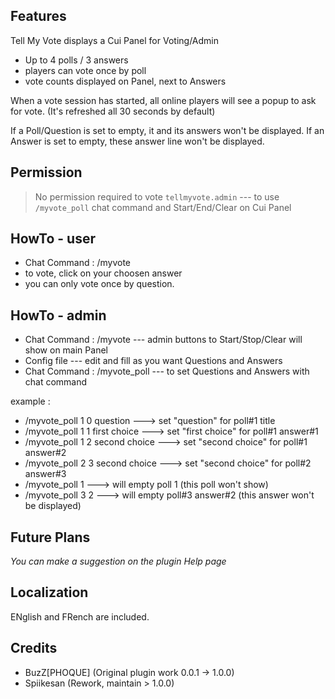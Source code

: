 ## Features

Tell My Vote displays a Cui Panel for Voting/Admin
* Up to 4 polls / 3 answers
* players can vote once by poll
* vote counts displayed on Panel, next to Answers

When a vote session has started, all online players will see a popup to ask for vote. (It's refreshed all 30 seconds by default)

If a Poll/Question is set to empty, it and its answers won't be displayed.
If an Answer is set to empty, these answer line won't be displayed.

## Permission
> No permission required to vote
> `tellmyvote.admin` --- to use `/myvote_poll` chat command and Start/End/Clear on Cui Panel


## HowTo - user
- Chat Command : /myvote
- to vote, click on your choosen answer
- you can only vote once by question.

## HowTo - admin
- Chat Command : /myvote --- admin buttons to Start/Stop/Clear will show on main Panel
- Config file --- edit and fill as you want Questions and Answers
- Chat Command : /myvote_poll --- to set Questions and Answers with chat command

example :
- /myvote_poll 1 0 question       ---> set "question" for poll#1 title
-  /myvote_poll 1 1 first choice   ---> set "first choice" for poll#1 answer#1 
- /myvote_poll 1 2 second choice   ---> set "second choice" for poll#1 answer#2
- /myvote_poll 2 3 second choice   ---> set "second choice" for poll#2 answer#3
- /myvote_poll 1 ---> will empty poll 1 (this poll won't show)
- /myvote_poll 3 2 ---> will empty poll#3 answer#2 (this answer won't be displayed)


## Future Plans
*You can make a suggestion on the plugin Help page*

## Localization
ENglish and FRench are included.

## Credits
 - BuzZ[PHOQUE] (Original plugin work 0.0.1 -> 1.0.0)
 - Spiikesan (Rework, maintain > 1.0.0)

